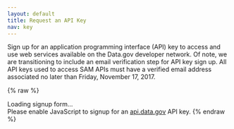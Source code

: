 ```yaml
---
layout: default
title: Request an API Key
nav: key
---
```


Sign up for an application programming interface (API) key to access and use web services available on the Data.gov developer network. Of note, we are transitioning to include an email verification step for API key sign up. All API keys used to access SAM APIs must have a verified email address associated no later than Friday, November 17, 2017. 

{% raw %}
<div id="apidatagov_signup">Loading signup form...</div>
<script type="text/javascript">
  /* * * CONFIGURATION VARIABLES: EDIT BEFORE PASTING INTO YOUR WEBPAGE * * */
  var apiUmbrellaSignupOptions = {
    registrationSource: 'gsa-sam',
    apiKey: '2cnHYrvWoVvKnV7BahvMvxOWa8z4RHx9K7MtkS5G',
    exampleApiUrl: 'https://api.data.gov/sam/v1/registrations/1459697830000?api_key={{api_key}}',
    contactUrl: 'https://github.com/GSA/GSA-APIs/issues',
    siteName: 'SAM.gov',
    emailFromName: 'SAM.gov Developer Hub',
    verifyEmail: true
  };

  /* * * DON'T EDIT BELOW THIS LINE * * */
  (function() {
    var apiUmbrella = document.createElement('script'); apiUmbrella.type = 'text/javascript'; apiUmbrella.async = true;
    apiUmbrella.src = 'https://api.data.gov/static/javascripts/signup_embed.js';
    (document.getElementsByTagName('head')[0] || document.getElementsByTagName('body')[0]).appendChild(apiUmbrella);
  })();
</script>
<noscript>Please enable JavaScript to signup for an <a href="http://api.data.gov/">api.data.gov</a> API key.</noscript>
{% endraw %}
